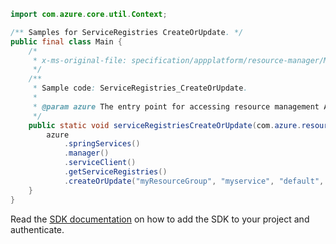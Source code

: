 ```java
import com.azure.core.util.Context;

/** Samples for ServiceRegistries CreateOrUpdate. */
public final class Main {
    /*
     * x-ms-original-file: specification/appplatform/resource-manager/Microsoft.AppPlatform/stable/2022-04-01/examples/ServiceRegistries_CreateOrUpdate.json
     */
    /**
     * Sample code: ServiceRegistries_CreateOrUpdate.
     *
     * @param azure The entry point for accessing resource management APIs in Azure.
     */
    public static void serviceRegistriesCreateOrUpdate(com.azure.resourcemanager.AzureResourceManager azure) {
        azure
            .springServices()
            .manager()
            .serviceClient()
            .getServiceRegistries()
            .createOrUpdate("myResourceGroup", "myservice", "default", Context.NONE);
    }
}
```

Read the [SDK documentation](https://github.com/Azure/azure-sdk-for-java/blob/azure-resourcemanager_2.15.0/sdk/resourcemanager/azure-resourcemanager/README.md) on how to add the SDK to your project and authenticate.
